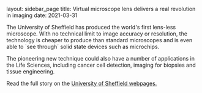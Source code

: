 layout: sidebar_page
title: Virtual microscope lens delivers a real revolution in imaging 
date: 2021-03-31

The University of Sheffield has produced the world's first lens-less microscope. With no technical limit to image accuracy or resolution, the technology is cheaper to produce than standard microscopes and is even able to `see through´ solid state devices such as microchips.
<!--break-->
The pioneering new technique could also have a number of applications in the Life Sciences, including cancer cell detection, imaging for biopsies and tissue engineering.

Read the full story on the [University of Sheffield webpages.](http://www.shef.ac.uk/research/stories/engineering/24)